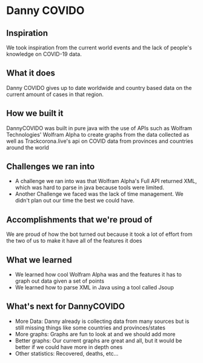 # Danny COVIDO

## Inspiration
We took inspiration from the current world events and the lack of people's knowledge on COVID-19 data.

## What it does
Danny COVIDO gives up to date worldwide and country based data on the current amount of cases in that region.

## How we built it
DannyCOVIDO was built in pure java with the use of APIs such as Wolfram Technologies' Wolfram Alpha to create graphs from the data collected as well as Trackcorona.live's api on COVID data from provinces and countries around the world

## Challenges we ran into
- A challenge we ran into was that Wolfram Alpha's Full API returned XML, which was hard to parse in java because tools were limited.
- Another Challenge we faced was the lack of time management. We didn't plan out our time the best we could have.

## Accomplishments that we're proud of
We are proud of how the bot turned out because it took a lot of effort from the two of us to make it have all of the features it does

## What we learned
- We learned how cool Wolfram Alpha was and the features it has to graph out data given a set of points
- We learned how to parse XML in Java using a tool called Jsoup

## What's next for DannyCOVIDO
- More Data: Danny already is collecting data from many sources but is still missing things like some countries and provinces/states
- More graphs: Graphs are fun to look at and we should add more
- Better graphs: Our current graphs are great and all, but it would be better if we could have more in depth ones
- Other statistics: Recovered, deaths, etc...
